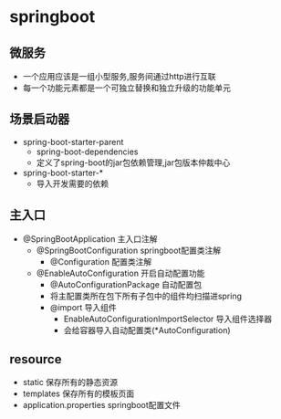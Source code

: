 # springboot
## 微服务
- 一个应用应该是一组小型服务,服务间通过http进行互联
- 每一个功能元素都是一个可独立替换和独立升级的功能单元
## 场景启动器
- spring-boot-starter-parent
  - spring-boot-dependencies
  - 定义了spring-boot的jar包依赖管理,jar包版本仲裁中心
- spring-boot-starter-*
  - 导入开发需要的依赖 
## 主入口
- @SpringBootApplication  主入口注解
  - @SpringBootConfiguration springboot配置类注解
    - @Configuration 配置类注解
  - @EnableAutoConfiguration 开启自动配置功能
    - @AutoConfigurationPackage 自动配置包
    - 将主配置类所在包下所有子包中的组件均扫描进spring
    - @import 导入组件
      - EnableAutoConfigurationImportSelector 导入组件选择器
      - 会给容器导入自动配置类(*AutoConfiguration)
## resource
- static 保存所有的静态资源
- templates 保存所有的模板页面
- application.properties springboot配置文件